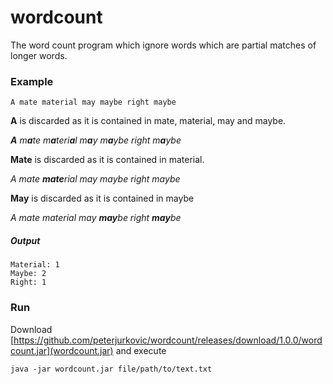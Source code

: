 # wordcount

The word count program which ignore words which are partial matches of longer words. 

### Example

`A mate material may maybe right maybe`

**A** is discarded as it is contained in mate, material, may and maybe.

_**A** m**a**te m**a**teri**a**l m**a**y m**a**ybe right m**a**ybe_

**Mate** is discarded as it is contained in material.

_A mate **mate**rial may maybe right maybe_

**May** is discarded as it is contained in maybe

_A mate material may **may**be right **may**be_

##### Output
```
Material: 1
Maybe: 2
Right: 1
```


### Run

Download [https://github.com/peterjurkovic/wordcount/releases/download/1.0.0/wordcount.jar](wordcount.jar) and execute

`java -jar wordcount.jar file/path/to/text.txt`
